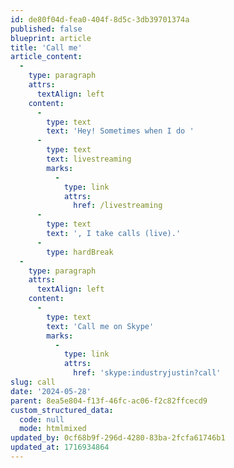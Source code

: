 ```yaml
---
id: de80f04d-fea0-404f-8d5c-3db39701374a
published: false
blueprint: article
title: 'Call me'
article_content:
  -
    type: paragraph
    attrs:
      textAlign: left
    content:
      -
        type: text
        text: 'Hey! Sometimes when I do '
      -
        type: text
        text: livestreaming
        marks:
          -
            type: link
            attrs:
              href: /livestreaming
      -
        type: text
        text: ', I take calls (live).'
      -
        type: hardBreak
  -
    type: paragraph
    attrs:
      textAlign: left
    content:
      -
        type: text
        text: 'Call me on Skype'
        marks:
          -
            type: link
            attrs:
              href: 'skype:industryjustin?call'
slug: call
date: '2024-05-28'
parent: 8ea5e804-f13f-46fc-ac06-f2c82ffcecd9
custom_structured_data:
  code: null
  mode: htmlmixed
updated_by: 0cf68b9f-296d-4280-83ba-2fcfa61746b1
updated_at: 1716934864
---
```

